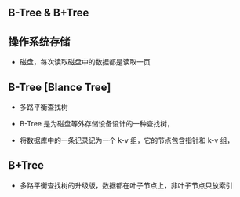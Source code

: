 ## B-Tree & B+Tree

## 操作系统存储

- 磁盘，每次读取磁盘中的数据都是读取一页

## B-Tree [Blance Tree]

- 多路平衡查找树

- B-Tree 是为磁盘等外存储设备设计的一种查找树，

- 将数据库中的一条记录记为一个 k-v 组，它的节点包含指针和 k-v 组，

## B+Tree

- 多路平衡查找树的升级版，数据都在叶子节点上，非叶子节点只放索引